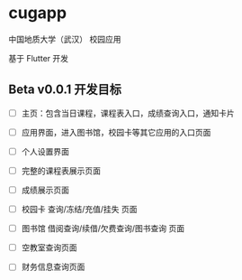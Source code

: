 # cugapp

中国地质大学（武汉） 校园应用

基于 Flutter 开发

## Beta v0.0.1 开发目标

- [ ] 主页：包含当日课程，课程表入口，成绩查询入口，通知卡片

- [ ] 应用界面，进入图书馆，校园卡等其它应用的入口页面

- [ ] 个人设置界面

- [ ] 完整的课程表展示页面

- [ ] 成绩展示页面

- [ ] 校园卡 查询/冻结/充值/挂失 页面

- [ ] 图书馆 借阅查询/续借/欠费查询/图书查询 页面

- [ ] 空教室查询页面

- [ ] 财务信息查询页面
